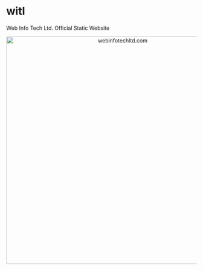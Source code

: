 # witl
Web Info Tech Ltd. Official Static Website 
<!-- Hero -->
<p align="center">
  <a href="https://webinfotechltd.com/" target="_blank" rel="noopener">
    <img width="600" src="https://github.com/muhimahi/witl/assets/63067849/ce37714a-8328-4897-a250-6dfa999ac0d1" title="webinfotechltd.com" 
         alt="webinfotechltd.com">
  </a>
</p>

